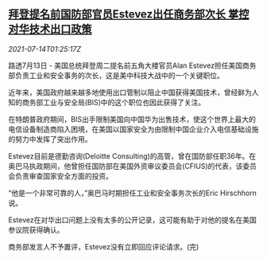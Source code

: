 <!--1626226262000-->
[拜登提名前国防部官员Estevez出任商务部次长 掌控对华技术出口政策](https://cn.reuters.com/article/us-estevez-moc-china-export-0714-idCNKBS2EK03X)
------

<div><i>2021-07-14T01:25:17Z</i></div><p>路透7月13日 - 美国总统拜登周二提名前五角大楼官员Alan Estevez担任美国商务部负责工业和安全事务的次长，这是美中科技大战中的一个关键职位。</p><p>近年来，美国政府越来越多地使用出口管制以阻止中国获得美国技术，曾经鲜为人知的商务部工业与安全局(BIS)中的这个职位也因此获得了关注。</p><p>在特朗普政府期间，BIS出手限制美国向中国华为出售技术，使这个世界上最大的电信设备制造商陷入困境，在美国以国家安全为由限制中国企业介入电信基础设施的努力中发挥了突出作用。</p><p>Estevez目前是德勤咨询(Deloitte Consulting)的高管，曾在国防部任职36年。在奥巴马执政期间，他曾担任国防部在美国外资审议委员会(CFIUS)的代表，该委员会负责审查国家安全方面的投资。</p><p>“他是一个非常可靠的人，”奥巴马时期担任工业和安全事务次长的Eric Hirschhorn说。</p><p>Estevez在对华出口问题上没有太多的公开记录，这可能有助于对他的提名在美国参议院获得确认。</p><p>商务部发言人不予置评，Estevez没有立即回应评论请求。(完)</p>

